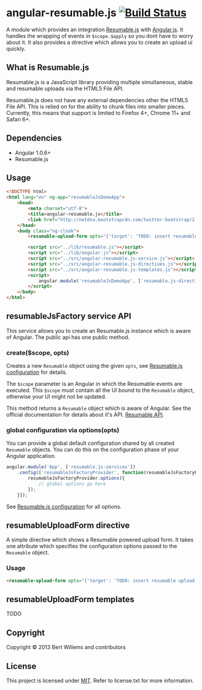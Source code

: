 # angular-resumable.js [![Build Status](https://travis-ci.org/trilobyte/angular-resumable.js.png?branch=master)](https://travis-ci.org/trilobyte/angular-resumable.js)

A module which provides an integration [Resumable.js](https://github.com/23/resumable.js) with [Angular.js](https://github.com/angular/angular.js/). It handles the wrapping of events in `$scope.$apply` so you dont have to worry about it. It also provides a directive which allows you to create an upload ui quickly.

## What is Resumable.js

Resumable.js is a JavaScript library providing multiple simultaneous, stable and resumable uploads via the HTML5 File API.

Resumable.js does not have any external dependencies other the HTML5 File API. This is relied on for the ability to chunk files into smaller pieces. Currently, this means that support is limited to Firefox 4+, Chrome 11+ and Safari 6+.

## Dependencies

- Angular 1.0.6+
- Resumable.js

## Usage

```html
<!DOCTYPE html>
<html lang="en" ng-app="resumableJsDemoApp">
	<head>
		<meta charset="utf-8">
		<title>angular-resumable.js</title>
		<link href="http://netdna.bootstrapcdn.com/twitter-bootstrap/2.3.1/css/bootstrap.min.css" rel="stylesheet"/>
	</head>
	<body class="ng-cloak">
		<resumable-upload-form opts="{'target': 'TODO: insert resumable upload service endpoint here'}"></resumable-upload-form>

		<script src="../lib/resumable.js"></script>
		<script src="../lib/angular.js"></script>
		<script src="../src/angular-resumable.js-service.js"></script>    // implements the service which abstracts away the integration between angular and resumable.
		<script src="../src/angular-resumable.js-directives.js"></script> // provides the resumable-upload-form directive
		<script src="../src/angular-resumable.js-templates.js"></script>  // provides the template used by the resumable-upload-form directive
		<script>
			angular.module('resumableJsDemoApp', ['resumable.js-directives', 'resumable.js-templates']);
		</script>
	</body>
</html>
```

## resumableJsFactory service API

This service allows you to create an Resumable.js instance which is aware of Angular. The public api has one public method.

### create($scope, opts)

Creates a new `Resumable` object using the given `opts`, see [Resumable.js configuration](https://github.com/23/resumable.js#configuration) for details.

The `$scope` parameter is an Angular in which the Resumable events are executed. This `$scope` must contain all the UI bound to the `Resumable` object, otherwise your UI might not be updated.

This method returns a `Resumable` object which is aware of Angular. See the official documentation for details about it's API. [Resumable API](https://github.com/23/resumable.js#resumable).

### global configuration via options(opts)

You can provide a global default configuration shared by all created `Resumable` objects. You can do this on the configuration phase of your Angular application.

```js
angular.module('App', ['resumable.js-services'])
	.config(['resumableJsFactoryProvider', function(resumableJsFactoryProvider) {
		resumableJsFactoryProvider.options({
			// global options go here
		});
	}]);
```

See [Resumable.js configuration](https://github.com/23/resumable.js#configuration) for all options.

## resumableUploadForm directive

A simple directive which shows a Resumable powered upload form. It takes one attribute which specifies the configuration options passed to the `Resumable` object.

### Usage

```html
<resumable-upload-form opts="{'target': 'TODO: insert resumable upload service endpoint here'}"></resumable-upload-form>
```

## resumableUploadForm templates

TODO

## Copyright

Copyright © 2013 Bert Willems and contributors

## License

This project is licensed under [MIT](http://www.opensource.org/licenses/mit-license.php "Read more about the MIT license form"). Refer to license.txt for more information.
